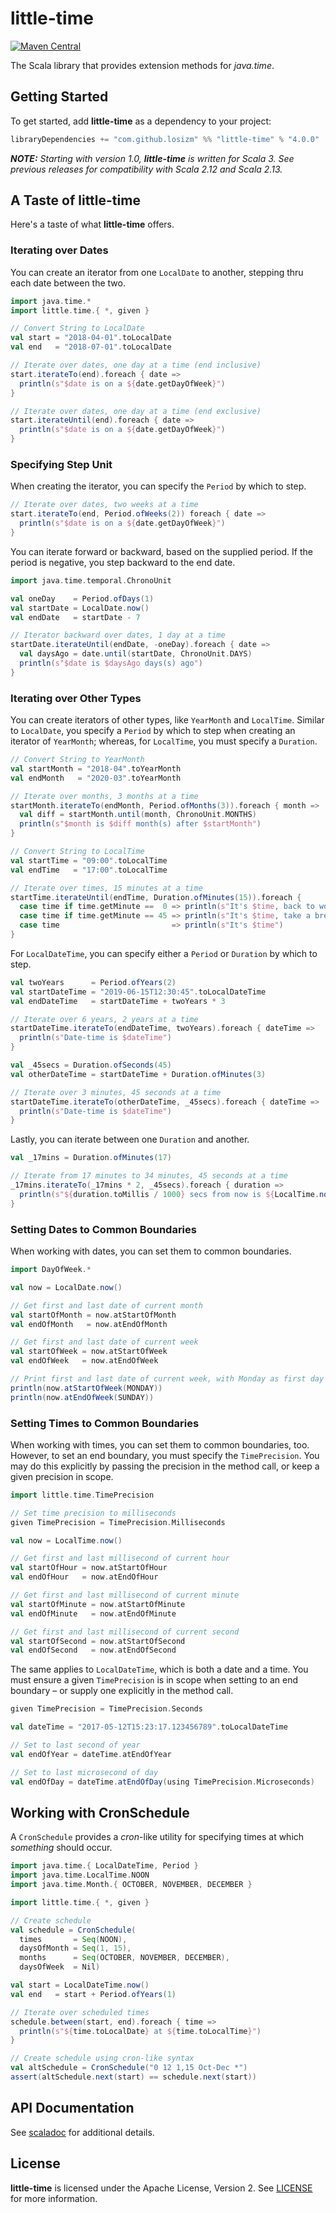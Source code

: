 # little-time

[![Maven Central](https://img.shields.io/maven-central/v/com.github.losizm/little-time_3.svg?label=Maven%20Central)](https://search.maven.org/search?q=g:%22com.github.losizm%22%20AND%20a:%22little-time_3%22)

The Scala library that provides extension methods for _java.time_.

## Getting Started

To get started, add **little-time** as a dependency to your project:

```scala
libraryDependencies += "com.github.losizm" %% "little-time" % "4.0.0"
```

_**NOTE:** Starting with version 1.0, **little-time** is written for Scala 3. See
previous releases for compatibility with Scala 2.12 and Scala 2.13._

## A Taste of little-time

Here's a taste of what **little-time** offers.

### Iterating over Dates

You can create an iterator from one `LocalDate` to another, stepping thru each
date between the two.

```scala
import java.time.*
import little.time.{ *, given }

// Convert String to LocalDate
val start = "2018-04-01".toLocalDate
val end   = "2018-07-01".toLocalDate

// Iterate over dates, one day at a time (end inclusive)
start.iterateTo(end).foreach { date =>
  println(s"$date is on a ${date.getDayOfWeek}")
}

// Iterate over dates, one day at a time (end exclusive)
start.iterateUntil(end).foreach { date =>
  println(s"$date is on a ${date.getDayOfWeek}")
}
```

### Specifying Step Unit

When creating the iterator, you can specify the `Period` by which to step.

```scala
// Iterate over dates, two weeks at a time
start.iterateTo(end, Period.ofWeeks(2)) foreach { date =>
  println(s"$date is on a ${date.getDayOfWeek}")
}
```

You can iterate forward or backward, based on the supplied period. If the period
is negative, you step backward to the end date.

```scala
import java.time.temporal.ChronoUnit

val oneDay    = Period.ofDays(1)
val startDate = LocalDate.now()
val endDate   = startDate - 7

// Iterator backward over dates, 1 day at a time
startDate.iterateUntil(endDate, -oneDay).foreach { date =>
  val daysAgo = date.until(startDate, ChronoUnit.DAYS)
  println(s"$date is $daysAgo days(s) ago")
}
```

### Iterating over Other Types

You can create iterators of other types, like `YearMonth` and `LocalTime`.
Similar to `LocalDate`, you specify a `Period` by which to step when creating an
iterator of `YearMonth`; whereas, for `LocalTime`, you must specify a `Duration`.

```scala
// Convert String to YearMonth
val startMonth = "2018-04".toYearMonth
val endMonth   = "2020-03".toYearMonth

// Iterate over months, 3 months at a time
startMonth.iterateTo(endMonth, Period.ofMonths(3)).foreach { month =>
  val diff = startMonth.until(month, ChronoUnit.MONTHS)
  println(s"$month is $diff month(s) after $startMonth")
}

// Convert String to LocalTime
val startTime = "09:00".toLocalTime
val endTime   = "17:00".toLocalTime

// Iterate over times, 15 minutes at a time
startTime.iterateUntil(endTime, Duration.ofMinutes(15)).foreach {
  case time if time.getMinute ==  0 => println(s"It's $time, back to work")
  case time if time.getMinute == 45 => println(s"It's $time, take a break")
  case time                         => println(s"It's $time")
}
```

For `LocalDateTime`, you can specify either a `Period` or `Duration` by which to step.

```scala
val twoYears      = Period.ofYears(2)
val startDateTime = "2019-06-15T12:30:45".toLocalDateTime
val endDateTime   = startDateTime + twoYears * 3

// Iterate over 6 years, 2 years at a time
startDateTime.iterateTo(endDateTime, twoYears).foreach { dateTime =>
  println(s"Date-time is $dateTime")
}

val _45secs = Duration.ofSeconds(45)
val otherDateTime = startDateTime + Duration.ofMinutes(3)

// Iterate over 3 minutes, 45 seconds at a time
startDateTime.iterateTo(otherDateTime, _45secs).foreach { dateTime =>
  println(s"Date-time is $dateTime")
}
```

Lastly, you can iterate between one `Duration` and another.

```scala
val _17mins = Duration.ofMinutes(17)

// Iterate from 17 minutes to 34 minutes, 45 seconds at a time
_17mins.iterateTo(_17mins * 2, _45secs).foreach { duration =>
  println(s"${duration.toMillis / 1000} secs from now is ${LocalTime.now() + duration}")
}
```

### Setting Dates to Common Boundaries

When working with dates, you can set them to common boundaries.

```scala
import DayOfWeek.*

val now = LocalDate.now()

// Get first and last date of current month
val startOfMonth = now.atStartOfMonth
val endOfMonth   = now.atEndOfMonth

// Get first and last date of current week
val startOfWeek = now.atStartOfWeek
val endOfWeek   = now.atEndOfWeek

// Print first and last date of current week, with Monday as first day of week
println(now.atStartOfWeek(MONDAY))
println(now.atEndOfWeek(SUNDAY))
```

### Setting Times to Common Boundaries

When working with times, you can set them to common boundaries, too. However,
to set an end boundary, you must specify the `TimePrecision`. You may do this
explicitly by passing the precision in the method call, or keep a given
precision in scope.

```scala
import little.time.TimePrecision

// Set time precision to milliseconds
given TimePrecision = TimePrecision.Milliseconds

val now = LocalTime.now()

// Get first and last millisecond of current hour
val startOfHour = now.atStartOfHour
val endOfHour   = now.atEndOfHour

// Get first and last millisecond of current minute
val startOfMinute = now.atStartOfMinute
val endOfMinute   = now.atEndOfMinute

// Get first and last millisecond of current second
val startOfSecond = now.atStartOfSecond
val endOfSecond   = now.atEndOfSecond
```

The same applies to `LocalDateTime`, which is both a date and a time. You must
ensure a given `TimePrecision` is in scope when setting to an end boundary
&ndash; or supply one explicitly in the method call.

```scala
given TimePrecision = TimePrecision.Seconds

val dateTime = "2017-05-12T15:23:17.123456789".toLocalDateTime

// Set to last second of year
val endOfYear = dateTime.atEndOfYear

// Set to last microsecond of day
val endOfDay = dateTime.atEndOfDay(using TimePrecision.Microseconds)
```

## Working with CronSchedule

A `CronSchedule` provides a _cron_-like utility for specifying times at which
_something_ should occur.

```scala
import java.time.{ LocalDateTime, Period }
import java.time.LocalTime.NOON
import java.time.Month.{ OCTOBER, NOVEMBER, DECEMBER }

import little.time.{ *, given }

// Create schedule
val schedule = CronSchedule(
  times       = Seq(NOON),
  daysOfMonth = Seq(1, 15),
  months      = Seq(OCTOBER, NOVEMBER, DECEMBER),
  daysOfWeek  = Nil)

val start = LocalDateTime.now()
val end   = start + Period.ofYears(1)

// Iterate over scheduled times
schedule.between(start, end).foreach { time =>
  println(s"${time.toLocalDate} at ${time.toLocalTime}")
}

// Create schedule using cron-like syntax
val altSchedule = CronSchedule("0 12 1,15 Oct-Dec *")
assert(altSchedule.next(start) == schedule.next(start))
```

## API Documentation

See [scaladoc](https://losizm.github.io/little-time/latest/api/little/time.html)
for additional details.

## License
**little-time** is licensed under the Apache License, Version 2. See [LICENSE](LICENSE)
for more information.
